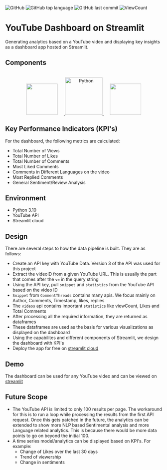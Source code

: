 ![GitHub](https://img.shields.io/github/license/Thomas-George-T/Streamlit-YouTube-Dashboard.svg?style=flat)
![GitHub top language](https://img.shields.io/github/languages/top/Thomas-George-T/Streamlit-YouTube-Dashboard.svg?style=flat)
![GitHub last commit](https://img.shields.io/github/last-commit/Thomas-George-T/Streamlit-YouTube-Dashboard.svg?style=flat)
![ViewCount](https://views.whatilearened.today/views/github/Thomas-George-T/Streamlit-YouTube-Dashboard.svg?cache=remove)

# YouTube Dashboard on Streamlit

Generating analytics based on a YouTube video and displaying key insights as a dashboard app hosted on Streamlit.

## Components
<p align="center">  
    <br>
	<a href="#">
        <img height=100 src="https://cdn.svgporn.com/logos/youtube.svg" hspace=20> 
		    <img src="https://raw.githubusercontent.com/Thomas-George-T/Thomas-George-T/master/assets/python.svg" alt="Python" title="Python" width ="120" />
        <img height=100 src="https://cdn.svgporn.com/logos/streamlit.svg" hspace=20> 
  </a>	
</p>


## Key Performance Indicators (KPI's)
For the dashboard, the following metrics are calculated:
- Total Number of Views
- Total Number of Likes
- Total Number of Comments
- Most Liked Comments 
- Comments in Different Languages on the video
- Most Replied Comments
- General Sentiment/Review Analysis

## Environment
- Python 3.10
- YouTube API
- Streamlit cloud

## Design
There are several steps to how the data pipeline is built. They are as follows:
- Create an API key with YouTube Data. Version 3 of the API was used for this project
- Extract the videoID from a given YouTube URL. This is usually the part that comes after the `v=` in the query string
- Using the API key, pull `snippet` and `statistics` from the YouTube API based on the video ID
- `Snippet` from `CommentThreads` contains many apis. We focus mainly on Author, Comments, Timestamp, likes, replies
- The `videos` api contains important `statistics` like viewCount, Likes and Total Comments
- After processing all the required information, they are returned as dataframes
- These dataframes are used as the basis for various visualizations as displayed on the dashboard
- Using the capabilites and different components of Streamlit, we design the dashboard with KPI's
- Deploy the app for free on [streamlit cloud](https://streamlit.io/cloud)

## Demo
The dashboard can be used for any YouTube video and can be viewed on [streamlit](https://thomas-george-t-streamlit-youtube-dashboard-app-n12ivk.streamlit.app)

## Future Scope
- The YouTube API is limited to only 100 results per page. The workaround for this is to run a loop while processing the results from the first API request. Once this gets patched in the future, the analytics can be extended to show more NLP based Sentimental analysis and more Language related analytics. This is because there would be more data points to go on beyond the initial 100.
- A time series model/analytics can be displayed based on KPI's. For example:
  - Change of Likes over the last 30 days
  - Trend of viewership
  - Change in sentiments
